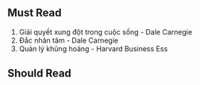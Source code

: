 Must Read
---
1. Giải quyết xung đột trong cuộc sống - Dale Carnegie
2. Đắc nhân tâm - Dale Carnegie
3. Quản lý khủng hoảng - Harvard Business Ess

Should Read
---
